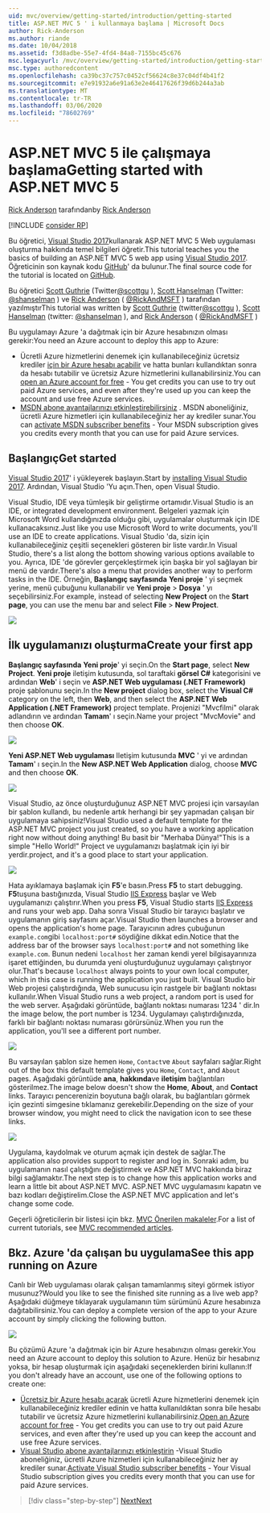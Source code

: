 ```yaml
---
uid: mvc/overview/getting-started/introduction/getting-started
title: ASP.NET MVC 5 ' i kullanmaya başlama | Microsoft Docs
author: Rick-Anderson
ms.author: riande
ms.date: 10/04/2018
ms.assetid: f3d8adbe-55e7-4fd4-84a8-7155bc45c676
msc.legacyurl: /mvc/overview/getting-started/introduction/getting-started
msc.type: authoredcontent
ms.openlocfilehash: ca39bc37c757c0452cf56624c8e37c04df4b41f2
ms.sourcegitcommit: e7e91932a6e91a63e2e46417626f39d6b244a3ab
ms.translationtype: MT
ms.contentlocale: tr-TR
ms.lasthandoff: 03/06/2020
ms.locfileid: "78602769"
---
```

# <a name="getting-started-with-aspnet-mvc-5"></a><span data-ttu-id="fdadd-102">ASP.NET MVC 5 ile çalışmaya başlama</span><span class="sxs-lookup"><span data-stu-id="fdadd-102">Getting started with ASP.NET MVC 5</span></span>

<span data-ttu-id="fdadd-103">[Rick Anderson](https://twitter.com/RickAndMSFT) tarafından</span><span class="sxs-lookup"><span data-stu-id="fdadd-103">by [Rick Anderson](https://twitter.com/RickAndMSFT)</span></span>

[!INCLUDE [consider RP](../../../../includes/razor.md)]

<span data-ttu-id="fdadd-104">Bu öğretici, [Visual Studio 2017](https://visualstudio.microsoft.com/downloads/?utm_medium=microsoft&utm_source=docs.microsoft.com&utm_campaign=button+cta&utm_content=download+vs2017)kullanarak ASP.NET MVC 5 Web uygulaması oluşturma hakkında temel bilgileri öğretir.</span><span class="sxs-lookup"><span data-stu-id="fdadd-104">This tutorial teaches you the basics of building an ASP.NET MVC 5 web app using [Visual Studio 2017](https://visualstudio.microsoft.com/downloads/?utm_medium=microsoft&utm_source=docs.microsoft.com&utm_campaign=button+cta&utm_content=download+vs2017).</span></span> <span data-ttu-id="fdadd-105">Öğreticinin son kaynak kodu [GitHub](https://github.com/dotnet/AspNetDocs/tree/master/aspnet/mvc/overview/getting-started/introduction/sample/MvcMovie/MvcMovie)' da bulunur.</span><span class="sxs-lookup"><span data-stu-id="fdadd-105">The final source code for the tutorial is located on [GitHub](https://github.com/dotnet/AspNetDocs/tree/master/aspnet/mvc/overview/getting-started/introduction/sample/MvcMovie/MvcMovie).</span></span>

<span data-ttu-id="fdadd-106">Bu öğretici [Scott Guthrie](https://weblogs.asp.net/scottgu/) (Twitter[@scottgu](https://twitter.com/scottgu) ), [Scott Hanselman](http://www.hanselman.com/blog/) (Twitter: [@shanselman](https://twitter.com/shanselman) ) ve [Rick Anderson](https://twitter.com/RickAndMSFT) ( [@RickAndMSFT](https://twitter.com/#!/RickAndMSFT) ) tarafından yazılmıştır</span><span class="sxs-lookup"><span data-stu-id="fdadd-106">This tutorial was written by [Scott Guthrie](https://weblogs.asp.net/scottgu/) (twitter[@scottgu](https://twitter.com/scottgu) ), [Scott Hanselman](http://www.hanselman.com/blog/) (twitter: [@shanselman](https://twitter.com/shanselman) ), and [Rick Anderson](https://twitter.com/RickAndMSFT) ( [@RickAndMSFT](https://twitter.com/#!/RickAndMSFT) )</span></span>

<span data-ttu-id="fdadd-107">Bu uygulamayı Azure 'a dağıtmak için bir Azure hesabınızın olması gerekir:</span><span class="sxs-lookup"><span data-stu-id="fdadd-107">You need an Azure account to deploy this app to Azure:</span></span>

- <span data-ttu-id="fdadd-108">Ücretli Azure hizmetlerini denemek için kullanabileceğiniz ücretsiz krediler [için bir Azure hesabı açabilir](https://azure.microsoft.com/pricing/free-trial/?WT.mc_id=A443DD604) ve hatta bunları kullandıktan sonra da hesabı tutabilir ve ücretsiz Azure hizmetlerini kullanabilirsiniz.</span><span class="sxs-lookup"><span data-stu-id="fdadd-108">You can [open an Azure account for free](https://azure.microsoft.com/pricing/free-trial/?WT.mc_id=A443DD604) - You get credits you can use to try out paid Azure services, and even after they're used up you can keep the account and use free Azure services.</span></span>
- <span data-ttu-id="fdadd-109">[MSDN abone avantajlarınızı etkinleştirebilirsiniz](https://azure.microsoft.com/pricing/member-offers/msdn-benefits-details/?WT.mc_id=A443DD604) . MSDN aboneliğiniz, ücretli Azure hizmetleri için kullanabileceğiniz her ay krediler sunar.</span><span class="sxs-lookup"><span data-stu-id="fdadd-109">You can [activate MSDN subscriber benefits](https://azure.microsoft.com/pricing/member-offers/msdn-benefits-details/?WT.mc_id=A443DD604) - Your MSDN subscription gives you credits every month that you can use for paid Azure services.</span></span>

## <a name="get-started"></a><span data-ttu-id="fdadd-110">Başlangıç</span><span class="sxs-lookup"><span data-stu-id="fdadd-110">Get started</span></span>

<span data-ttu-id="fdadd-111">[Visual Studio 2017](https://visualstudio.microsoft.com/downloads/?utm_medium=microsoft&utm_source=docs.microsoft.com&utm_campaign=button+cta&utm_content=download+vs2017)' i yükleyerek başlayın.</span><span class="sxs-lookup"><span data-stu-id="fdadd-111">Start by [installing Visual Studio 2017](https://visualstudio.microsoft.com/downloads/?utm_medium=microsoft&utm_source=docs.microsoft.com&utm_campaign=button+cta&utm_content=download+vs2017).</span></span> <span data-ttu-id="fdadd-112">Ardından, Visual Studio 'Yu açın.</span><span class="sxs-lookup"><span data-stu-id="fdadd-112">Then, open Visual Studio.</span></span>

<span data-ttu-id="fdadd-113">Visual Studio, IDE veya tümleşik bir geliştirme ortamıdır.</span><span class="sxs-lookup"><span data-stu-id="fdadd-113">Visual Studio is an IDE, or integrated development environment.</span></span> <span data-ttu-id="fdadd-114">Belgeleri yazmak için Microsoft Word kullandığınızda olduğu gibi, uygulamalar oluşturmak için IDE kullanacaksınız.</span><span class="sxs-lookup"><span data-stu-id="fdadd-114">Just like you use Microsoft Word to write documents, you'll use an IDE to create applications.</span></span> <span data-ttu-id="fdadd-115">Visual Studio 'da, sizin için kullanabileceğiniz çeşitli seçenekleri gösteren bir liste vardır.</span><span class="sxs-lookup"><span data-stu-id="fdadd-115">In Visual Studio, there's a list along the bottom showing various options available to you.</span></span> <span data-ttu-id="fdadd-116">Ayrıca, IDE 'de görevler gerçekleştirmek için başka bir yol sağlayan bir menü de vardır.</span><span class="sxs-lookup"><span data-stu-id="fdadd-116">There's also a menu that provides another way to perform tasks in the IDE.</span></span> <span data-ttu-id="fdadd-117">Örneğin, **Başlangıç sayfasında** **Yeni proje** ' yi seçmek yerine, menü çubuğunu kullanabilir ve **Yeni proje** > **Dosya** ' yı seçebilirsiniz.</span><span class="sxs-lookup"><span data-stu-id="fdadd-117">For example, instead of selecting **New Project** on the **Start page**, you can use the menu bar and select **File** > **New Project**.</span></span>

![](getting-started/_static/image1.png)

## <a name="create-your-first-app"></a><span data-ttu-id="fdadd-118">İlk uygulamanızı oluşturma</span><span class="sxs-lookup"><span data-stu-id="fdadd-118">Create your first app</span></span>

<span data-ttu-id="fdadd-119">**Başlangıç sayfasında** **Yeni proje**' yi seçin.</span><span class="sxs-lookup"><span data-stu-id="fdadd-119">On the **Start page**, select **New Project**.</span></span> <span data-ttu-id="fdadd-120">**Yeni proje** iletişim kutusunda, sol taraftaki **görsel C#**  kategorisini ve ardından **Web**' i seçin ve **ASP.NET Web uygulaması (.NET Framework)** proje şablonunu seçin.</span><span class="sxs-lookup"><span data-stu-id="fdadd-120">In the **New project** dialog box, select the **Visual C#** category on the left, then **Web**, and then select the **ASP.NET Web Application (.NET Framework)** project template.</span></span> <span data-ttu-id="fdadd-121">Projenizi "Mvcfilmi" olarak adlandırın ve ardından **Tamam**' ı seçin.</span><span class="sxs-lookup"><span data-stu-id="fdadd-121">Name your project "MvcMovie" and then choose **OK**.</span></span>

![](getting-started/_static/image2.png)

<span data-ttu-id="fdadd-122">**Yeni ASP.NET Web uygulaması** Iletişim kutusunda **MVC** ' yi ve ardından **Tamam**' ı seçin.</span><span class="sxs-lookup"><span data-stu-id="fdadd-122">In the **New ASP.NET Web Application** dialog, choose **MVC** and then choose **OK**.</span></span>

![](getting-started/_static/image3.png)

<span data-ttu-id="fdadd-123">Visual Studio, az önce oluşturduğunuz ASP.NET MVC projesi için varsayılan bir şablon kullandı, bu nedenle artık herhangi bir şey yapmadan çalışan bir uygulamaya sahipsiniz!</span><span class="sxs-lookup"><span data-stu-id="fdadd-123">Visual Studio used a default template for the ASP.NET MVC project you just created, so you have a working application right now without doing anything!</span></span> <span data-ttu-id="fdadd-124">Bu basit bir "Merhaba Dünya!"</span><span class="sxs-lookup"><span data-stu-id="fdadd-124">This is a simple "Hello World!"</span></span> <span data-ttu-id="fdadd-125">Project ve uygulamanızı başlatmak için iyi bir yerdir.</span><span class="sxs-lookup"><span data-stu-id="fdadd-125">project, and it's a good place to start your application.</span></span>

![](getting-started/_static/image4.png)

<span data-ttu-id="fdadd-126">Hata ayıklamaya başlamak için **F5**'e basın.</span><span class="sxs-lookup"><span data-stu-id="fdadd-126">Press **F5** to start debugging.</span></span> <span data-ttu-id="fdadd-127">**F5**tuşuna bastığınızda, Visual Studio [IIS Express](/iis/extensions/introduction-to-iis-express/iis-express-overview) başlar ve Web uygulamanızı çalıştırır.</span><span class="sxs-lookup"><span data-stu-id="fdadd-127">When you press **F5**, Visual Studio starts [IIS Express](/iis/extensions/introduction-to-iis-express/iis-express-overview) and runs your web app.</span></span> <span data-ttu-id="fdadd-128">Daha sonra Visual Studio bir tarayıcı başlatır ve uygulamanın giriş sayfasını açar.</span><span class="sxs-lookup"><span data-stu-id="fdadd-128">Visual Studio then launches a browser and opens the application's home page.</span></span> <span data-ttu-id="fdadd-129">Tarayıcının adres çubuğunun `example.com`gibi `localhost:port#` söydiğine dikkat edin.</span><span class="sxs-lookup"><span data-stu-id="fdadd-129">Notice that the address bar of the browser says `localhost:port#` and not something like `example.com`.</span></span> <span data-ttu-id="fdadd-130">Bunun nedeni `localhost` her zaman kendi yerel bilgisayarınıza işaret ettiğinden, bu durumda yeni oluşturduğunuz uygulamayı çalıştırıyor olur.</span><span class="sxs-lookup"><span data-stu-id="fdadd-130">That's because `localhost` always points to your own local computer, which in this case is running the application you just built.</span></span> <span data-ttu-id="fdadd-131">Visual Studio bir Web projesi çalıştırdığında, Web sunucusu için rastgele bir bağlantı noktası kullanılır.</span><span class="sxs-lookup"><span data-stu-id="fdadd-131">When Visual Studio runs a web project, a random port is used for the web server.</span></span> <span data-ttu-id="fdadd-132">Aşağıdaki görüntüde, bağlantı noktası numarası 1234 ' dir.</span><span class="sxs-lookup"><span data-stu-id="fdadd-132">In the image below, the port number is 1234.</span></span> <span data-ttu-id="fdadd-133">Uygulamayı çalıştırdığınızda, farklı bir bağlantı noktası numarası görürsünüz.</span><span class="sxs-lookup"><span data-stu-id="fdadd-133">When you run the application, you'll see a different port number.</span></span>

![](getting-started/_static/image5.png)

<span data-ttu-id="fdadd-134">Bu varsayılan şablon size hemen `Home`, `Contact`ve `About` sayfaları sağlar.</span><span class="sxs-lookup"><span data-stu-id="fdadd-134">Right out of the box this default template gives you `Home`, `Contact`, and `About` pages.</span></span> <span data-ttu-id="fdadd-135">Aşağıdaki görüntüde **ana**, **hakkında**ve **iletişim** bağlantıları gösterilmez.</span><span class="sxs-lookup"><span data-stu-id="fdadd-135">The image below doesn't show the **Home**, **About**, and **Contact** links.</span></span> <span data-ttu-id="fdadd-136">Tarayıcı pencerenizin boyutuna bağlı olarak, bu bağlantıları görmek için gezinti simgesine tıklamanız gerekebilir.</span><span class="sxs-lookup"><span data-stu-id="fdadd-136">Depending on the size of your browser window, you might need to click the navigation icon to see these links.</span></span>

![](getting-started/_static/image6.png)

<span data-ttu-id="fdadd-137">Uygulama, kaydolmak ve oturum açmak için destek de sağlar.</span><span class="sxs-lookup"><span data-stu-id="fdadd-137">The application also provides support to register and log in.</span></span> <span data-ttu-id="fdadd-138">Sonraki adım, bu uygulamanın nasıl çalıştığını değiştirmek ve ASP.NET MVC hakkında biraz bilgi sağlamaktır.</span><span class="sxs-lookup"><span data-stu-id="fdadd-138">The next step is to change how this application works and learn a little bit about ASP.NET MVC.</span></span> <span data-ttu-id="fdadd-139">ASP.NET MVC uygulamasını kapatın ve bazı kodları değiştirelim.</span><span class="sxs-lookup"><span data-stu-id="fdadd-139">Close the ASP.NET MVC application and let's change some code.</span></span>

<span data-ttu-id="fdadd-140">Geçerli öğreticilerin bir listesi için bkz. [MVC Önerilen makaleler](../mvc-learning-sequence.md).</span><span class="sxs-lookup"><span data-stu-id="fdadd-140">For a list of current tutorials, see [MVC recommended articles](../mvc-learning-sequence.md).</span></span>

## <a name="see-this-app-running-on-azure"></a><span data-ttu-id="fdadd-141">Bkz. Azure 'da çalışan bu uygulama</span><span class="sxs-lookup"><span data-stu-id="fdadd-141">See this app running on Azure</span></span>

<span data-ttu-id="fdadd-142">Canlı bir Web uygulaması olarak çalışan tamamlanmış siteyi görmek istiyor musunuz?</span><span class="sxs-lookup"><span data-stu-id="fdadd-142">Would you like to see the finished site running as a live web app?</span></span> <span data-ttu-id="fdadd-143">Aşağıdaki düğmeye tıklayarak uygulamanın tüm sürümünü Azure hesabınıza dağıtabilirsiniz.</span><span class="sxs-lookup"><span data-stu-id="fdadd-143">You can deploy a complete version of the app to your Azure account by simply clicking the following button.</span></span>

[![](https://azuredeploy.net/deploybutton.png)](https://azuredeploy.net/?repository=https://github.com/dotnet/AspNetDocs/tree/master/aspnet/mvc/overview/getting-started/introduction/sample/MvcMovie&amp;WT.mc_id=deploy_azure_aspnet)

<span data-ttu-id="fdadd-144">Bu çözümü Azure 'a dağıtmak için bir Azure hesabınızın olması gerekir.</span><span class="sxs-lookup"><span data-stu-id="fdadd-144">You need an Azure account to deploy this solution to Azure.</span></span> <span data-ttu-id="fdadd-145">Henüz bir hesabınız yoksa, bir hesap oluşturmak için aşağıdaki seçeneklerden birini kullanın:</span><span class="sxs-lookup"><span data-stu-id="fdadd-145">If you don't already have an account, use one of the following options to create one:</span></span>

- <span data-ttu-id="fdadd-146">[Ücretsiz bir Azure hesabı açarak](https://azure.microsoft.com/pricing/free-trial/?WT.mc_id=A443DD604) ücretli Azure hizmetlerini denemek için kullanabileceğiniz krediler edinin ve hatta kullanıldıktan sonra bile hesabı tutabilir ve ücretsiz Azure hizmetlerini kullanabilirsiniz.</span><span class="sxs-lookup"><span data-stu-id="fdadd-146">[Open an Azure account for free](https://azure.microsoft.com/pricing/free-trial/?WT.mc_id=A443DD604) - You get credits you can use to try out paid Azure services, and even after they're used up you can keep the account and use free Azure services.</span></span>
- <span data-ttu-id="fdadd-147">[Visual Studio abone avantajlarınızı etkinleştirin](https://azure.microsoft.com/pricing/member-offers/credit-for-visual-studio-subscribers) -Visual Studio aboneliğiniz, ücretli Azure hizmetleri için kullanabileceğiniz her ay krediler sunar.</span><span class="sxs-lookup"><span data-stu-id="fdadd-147">[Activate Visual Studio subscriber benefits](https://azure.microsoft.com/pricing/member-offers/credit-for-visual-studio-subscribers) - Your Visual Studio subscription gives you credits every month that you can use for paid Azure services.</span></span>

> [!div class="step-by-step"]
> [<span data-ttu-id="fdadd-148">Next</span><span class="sxs-lookup"><span data-stu-id="fdadd-148">Next</span></span>](adding-a-controller.md)
